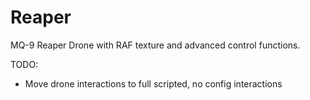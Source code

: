 # Reaper

MQ-9 Reaper Drone with RAF texture and advanced control functions.

TODO:

- Move drone interactions to full scripted, no config interactions
